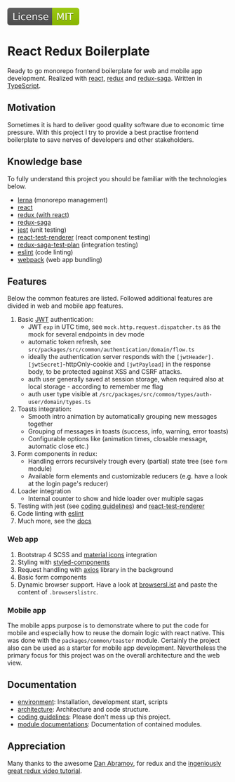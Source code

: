 [![BadgeMITLicense: MIT](docs/assets/badgeMITLicense.svg)](LICENSE)

# React Redux Boilerplate
Ready to go monorepo frontend boilerplate for web and mobile app development.
Realized with [react](https://reactjs.org/), [redux](http://redux.js.org/) and [redux-saga](http://redux-saga.js.org).
Written in [TypeScript](http://typescriptlang.org).

## Motivation
Sometimes it is hard to deliver good quality software due to economic time pressure.
With this project I try to provide a best practise frontend boilerplate to save nerves of developers
and other stakeholders.

## Knowledge base
To fully understand this project you should be familiar with the technologies below.
- [lerna](https://lerna.js.org/) (monorepo management)
- [react](https://reactjs.org/docs/getting-started.html)
- [redux (with react)](https://egghead.io/courses/getting-started-with-redux)
- [redux-saga](https://redux-saga.js.org/)
- [jest](https://jestjs.io/docs/en/getting-started) (unit testing)
- [react-test-renderer](https://reactjs.org/docs/test-renderer.html) (react component testing)
- [redux-saga-test-plan](https://survivejs.com/blog/redux-saga-test-plan-interview/) (integration testing)
- [eslint](https://eslint.org/docs/user-guide/getting-started) (code linting)
- [webpack](http://webpack.js.org) (web app bundling)

## Features
Below the common features are listed. Followed additional features are divided in web and mobile app features.

1. Basic [JWT](http://jwt.io) authentication:
    - JWT `exp` in UTC time, see `mock.http.request.dispatcher.ts` as the mock for several endpoints in dev mode
    - automatic token refresh, see `src/packages/src/common/authentication/domain/flow.ts`
    - ideally the authentication server responds with the `[jwtHeader].[jwtSecret]`-httpOnly-cookie and `[jwtPayload]` in the response body, to be protected against XSS and CSRF attacks.
    - auth user generally saved at session storage, when required also at local storage - according to remember me flag
    - auth user type visible at `/src/packages/src/common/types/auth-user/domain/types.ts`
2. Toasts integration:
    - Smooth intro animation by automatically grouping new messages together
    - Grouping of messages in toasts (success, info, warning, error toasts)
    - Configurable options like (animation times, closable message, automatic close etc.)
3. Form components in redux:
    - Handling errors recursively trough every (partial) state tree (see `form` module)
    - Available form elements and customizable reducers (e.g. have a look at the login page's reducer)
4. Loader integration
    - Internal counter to show and hide loader over multiple sagas
5. Testing with jest (see [coding guidelines](docs/coding.guidelines.md)) and [react-test-renderer](https://reactjs.org/docs/test-renderer.html)
6. Code linting with [eslint](https://eslint.org/docs/user-guide/getting-started)
7. Much more, see the [docs](docs/api.docs.md)
    
### Web app
1. Bootstrap 4 SCSS and [material icons](http://material.io/resources/icons/) integration
2. Styling with [styled-components](http://styled-components.com/)
3. Request handling with [axios](http://npmjs.com/package/axios) library in the background
4. Basic form components
5. Dynamic browser support. Have a look at [browsersl.ist](http://browsersl.ist/) and paste the content of `.browserslistrc`.
    
### Mobile app
The mobile apps purpose is to demonstrate where to put the code for mobile
and especially how to reuse the domain logic with react native.
This was done with the `packages/common/toaster` module.
Certainly the project also can be used as a starter for mobile app development.
Nevertheless the primary focus for this project was on the overall architecture and the web view.

## Documentation
- [environment](docs/environment.md): Installation, development start, scripts
- [architecture](docs/architecture.md): Architecture and code structure.
- [coding guidelines](docs/coding.guidelines.md): Please don't mess up this project.
- [module documentations](docs/api.docs.md): Documentation of contained modules.

## Appreciation
Many thanks to the awesome [Dan Abramov](http://github.com/gaearon), for redux and the [ingeniously great redux video tutorial](https://egghead.io/courses/getting-started-with-redux).
